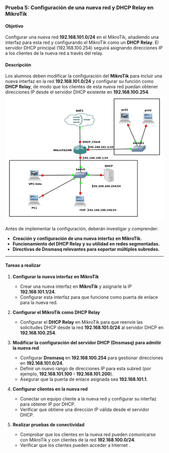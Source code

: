 ### **Prueba 5: Configuración de una nueva red y DHCP Relay en MikroTik**  

#### **Objetivo**  
Configurar una nueva red **192.168.101.0/24** en el MikroTik, añadiendo una interfaz para esta red y configurando el MikroTik como un **DHCP Relay**. El servidor DHCP principal (192.168.100.254) seguirá asignando direcciones IP a los clientes de la nueva red a través del relay.  

#### **Descripción**  
Los alumnos deben modificar la configuración del **MikroTik** para incluir una nueva interfaz en la red **192.168.101.0/24** y configurar su función como **DHCP Relay**, de modo que los clientes de esta nueva red puedan obtener direcciones IP desde el servidor DHCP existente en **192.168.100.254**.  
![realy](e3_3_DHCP_relay.png)

Antes de implementar la configuración, deberán investigar y comprender:  
- **Creación y configuración de una nueva interfaz en MikroTik.**  
- **Funcionamiento del DHCP Relay y su utilidad en redes segmentadas.**  
- **Directivas de Dnsmasq relevantes para soportar múltiples subredes.**  

---

#### **Tareas a realizar**  

1. **Configurar la nueva interfaz en MikroTik**  
   - Crear una nueva interfaz en **MikroTik** y asignarle la IP **192.168.101.1/24**.  
   - Configurar esta interfaz para que funcione como puerta de enlace para la nueva red.  

2. **Configurar el MikroTik como DHCP Relay**  
   - Configurar el **DHCP Relay** en MikroTik para que reenvíe las solicitudes DHCP desde la red **192.168.101.0/24** al servidor DHCP en **192.168.100.254**.  

3. **Modificar la configuración del servidor DHCP (Dnsmasq) para admitir la nueva red**  
   - Configurar **Dnsmasq** en **192.168.100.254** para gestionar direcciones en **192.168.101.0/24**.  
   - Definir un nuevo rango de direcciones IP para esta subred (por ejemplo, **192.168.101.100 - 192.168.101.200**).  
   - Asegurar que la puerta de enlace asignada sea **192.168.101.1**.  

4. **Configurar clientes en la nueva red**  
   - Conectar un equipo cliente a la nueva red y configurar su interfaz para obtener IP por DHCP.  
   - Verificar que obtiene una dirección IP válida desde el servidor DHCP.  

5. **Realizar pruebas de conectividad**  
   - Comprobar que los clientes en la nueva red pueden comunicarse con MikroTik y con clientes de la red **192.168.100.0/24**.  
   - Verificar que los clientes pueden acceder a Internet .  
